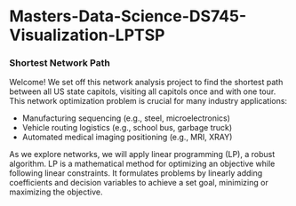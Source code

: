 # Masters-Data-Science-DS745-Visualization-LPTSP

### Shortest Network Path
Welcome! We set off this network analysis project to find the shortest path between all US state capitols, visiting all capitols once and with one tour. This network optimization problem is crucial for many industry applications:

-	Manufacturing sequencing (e.g., steel, microelectronics)
-	Vehicle routing logistics (e.g., school bus, garbage truck)
-	Automated medical imaging positioning (e.g., MRI, XRAY)

As we explore networks, we will apply linear programming (LP), a robust algorithm. LP is a mathematical method for optimizing an objective while following linear constraints. It formulates problems by linearly adding coefficients and decision variables to achieve a set goal, minimizing or maximizing the objective.
